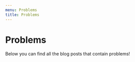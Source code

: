 ```yaml
---
menu: Problems
title: Problems
---
```


# Problems

Below you can find all the blog posts that contain problems!